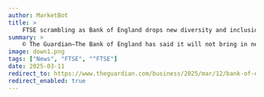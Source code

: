 ```yaml
---
author: MarketBot
title: >
    FTSE scrambling as Bank of England drops new diversity and inclusion rules for City firms
summary: >
    © The Guardian—The Bank of England has said it will not bring in new diversity and inclusion rules for financial firms because it wants to avoid imposing extra “regulatory burdens” and costs, in the latest sign of a retreat from efforts to help underrepresented groups.
image: down1.png
tags: ["News", "FTSE", "^FTSE"]
date: 2025-03-11
redirect_to: https://www.theguardian.com/business/2025/mar/12/bank-of-england-decides-against-new-rules-on-improving-diversity-and-inclusion
redirect_enabled: true
---
```

